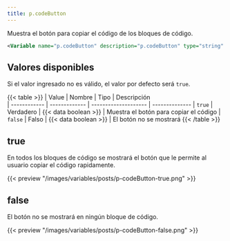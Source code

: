 ```yaml
---
title: p.codeButton
---
```


Muestra el botón para copiar el código de los bloques de código.

```xml
<Variable name="p.codeButton" description="p.codeButton" type="string" value="true"/>
```

## Valores disponibles

Si el valor ingresado no es válido, el valor por defecto será `true`.

{{< table >}}
| Value        | Nombre        | Tipo                 | Descripción   
| ------------ | ------------- | -------------------- | --------------
| `true`       | Verdadero     | {{< data boolean >}} | Muestra el botón para copiar el código
| `false`      | Falso         | {{< data boolean >}} | El botón no se mostrará
{{< /table >}}


## true

En todos los bloques de código se mostrará el botón que le permite al usuario copiar el código rapidamente.

{{< preview "/images/variables/posts/p-codeButton-true.png" >}}

## false

El botón no se mostrará en ningún bloque de código.

{{< preview "/images/variables/posts/p-codeButton-false.png" >}}